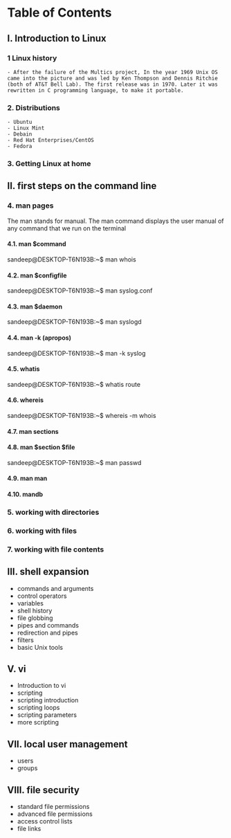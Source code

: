 # Table of Contents

## I. Introduction to Linux
 ### 1 Linux history 
    - After the failure of the Multics project, In the year 1969 Unix OS came into the picture and was led by Ken Thompson and Dennis Ritchie (both of AT&T Bell Lab). The first release was in 1970. Later it was rewritten in C programming language, to make it portable.    
 ### 2. Distributions 
    - Ubuntu
    - Linux Mint
    - Debain
    - Red Hat Enterprises/CentOS
    - Fedora
 ### 3. Getting Linux at home 

## II. first steps on the command line 
 ### 4. man pages 
<p>The man stands for manual. 
The man command displays the user manual of any command that we run on the terminal</p>

#### 4.1. man $command

 sandeep@DESKTOP-T6N193B:~$ man whois

#### 4.2. man $configfile

sandeep@DESKTOP-T6N193B:~$ man syslog.conf

#### 4.3. man $daemon

sandeep@DESKTOP-T6N193B:~$ man syslogd

#### 4.4.  man -k (apropos)

sandeep@DESKTOP-T6N193B:~$ man -k syslog

#### 4.5. whatis

sandeep@DESKTOP-T6N193B:~$ whatis route

#### 4.6. whereis

sandeep@DESKTOP-T6N193B:~$ whereis -m whois

#### 4.7. man sections

#### 4.8. man $section $file

sandeep@DESKTOP-T6N193B:~$ man passwd
#### 4.9. man man

#### 4.10. mandb

### 5. working with directories 
### 6. working with files 
### 7. working with file contents 

## III. shell expansion 
 - commands and arguments 
 - control operators 
 - variables 
 - shell history 
 - file globbing 
 - pipes and commands 
 - redirection and pipes 
 - filters 
 - basic Unix tools

## V. vi 
 - Introduction to vi
 - scripting 
 - scripting introduction 
 - scripting loops 
 - scripting parameters 
 - more scripting 

## VII. local user management 
 - users 
 - groups 

## VIII. file security
 - standard file permissions 
 - advanced file permissions 
 - access control lists
 - file links
